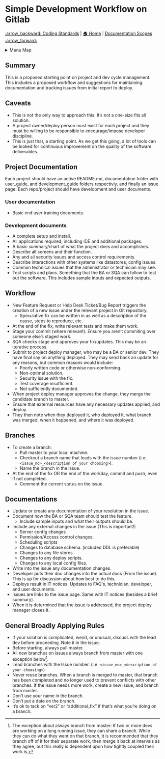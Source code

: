 # Simple Development Workflow on Gitlab

[:arrow\_backward: Coding Standards](Coding_Standards.md) | [:house: Home](../README.md) | [Documentation Scopes :arrow\_forward:](Documentation_Scopes.md)
<details><summary>Menu Map</summary>
<p>

* [Home](../README.md)
  * [Code Reviews](Code_Reviews.md)
  * [Coding Standards](Coding_Standards.md)
  * [**Development Cycle** :arrow\_backward: (Current Page)](Dev_Cycle.md)
  * [Documentation Scopes](Documentation_Scopes.md)
    * [Dev Documentation](Document_Design.md)
    * [Markdown Language Guide](Markdown_Language_Guide.md)
      * [Block Quotes](md_pages/Blockquotes_Tutorial.md)
      * [Colors](md_pages/Colors_Tutorial.md)
      * [Emojis](md_pages/Emojis_Tutorial.md)
      * [Emphasis](md_pages/Emphasis_Tutorial.md)
      * [Footnotes](md_pages/Footnotes_Tutorial.md)
      * [Headings](md_pages/Headings_Tutorial.md)
      * [Horizontal Rules](md_pages/Horizontal_Ruiles_Tutorial.md)
      * [Line Breaks](md_pages/Line_Breaks_Tutorial.md)
      * [Links](md_pages/Links_Tutorial.md)
      * [Lists](md_pages/Lists_Tutorial.md)
      * [Math](md_pages/Math_Tutorial.md)
      * [Paragraphs](md_pages/Paragraphs_Tutorial.md)
      * [Syntax Highlighted Code](md_pages/Syntax_Highlighed_Code_Tutorial.md)
      * [Tables](md_pages/Tables_Tutorial.md)
    * [Markdown Lint Guide](Markdown_Lint_Guide.md)
    * [Your README.md](Create_README.md)
  * [Software versioning](Software_Versioning.md)
  * [Source Control](Source_Control.md)
  * [Project references](Project_References.md)

</p>
</details>

## Summary

This is a proposed starting point on project and dev cycle management. This includes a proposed workflow and suggestions for maintaining documentation and tracking issues from initial report to deploy.

## Caveats

* This is not the only way to approach this. It’s not a one-size fits all solution.
* A project owner/deploy person must exist for each project and they must be willing to be responsible to encourage/impose developer discipline.
* This is just that, a starting point. As we get this going, a lot of tools can be looked for continuous improvement on the quality of the software deliverables.

## Project Documentation

Each project should have an active README.md, documentation folder with user_guide, and development_guide folders respectivly, and finally an issue page. Each repo/project should have development and user documents.

### User documentation

* Basic end user training documents.

### Development documents

* A complete setup and install.
* All applications required, including IDE and additional packages.
* A basic summary/chart of what the project does and accomplishes.
* Describe all screens and their function.
* Any and all security issues and access control requirements.
* Describe interactions with other systems like datastores, config issues.
* Common technical issues that the administrator or technician may see.
* Test scripts and plans. Something that the BA or SQA can follow to test out the software. This includes sample inputs and expected outputs.

## Workflow

* New Feature Request or Help Desk Ticket/Bug Report triggers the creation of a new issue under the relevant project in Git repository.
  * Speculative fix can be written in as well as a description of the cause, steps to reproduce, etc.
* At the end of the fix, write relevant tests and make them work.
* Stage your commit (where relevant).  Ensure you aren’t commiting over someone else’s staged work.
* SQA checks stage and approves your fix/updates.   This may be an iterative process.
* Submit to project deploy manager, who may be a BA or senior dev. They have final say on anything deployed. They may send back an update for any reasons, but common reasons would include:
  * Poorly written code or otherwise non-conforming.
  * Non-optimal solution.
  * Security issue with the fix.
  * Test coverage insufficient.
  * Not sufficiently documented.
* When project deploy manager approves the change, they merge the candidate branch to master.
* Ensure that external resources have any necessary updates applied, and deploy.
* They then note when they deployed it, who deployed it, what branch was merged, when it happened, and where it was deployed.

## Branches

* To create a branch:
  * Pull master to your local machine.
  * Checkout a branch name that leads with the issue number (i.e. `<issue_no>_<description of your choosing>`).
  * Name the branch in the issue.
* At the end of the fix OR the end of the workday, commit and push, even if not completed.
  * Comment the current status on the issue.

## Documentations

* Update or create any documentation of your resolution in the issue.
* Document how the BA or SQA team should test the feature.
  * Include sample inputs and what their outputs should be.
* Include any external changes in the issue (This is important!)
  * Server config changes
  * Permission/Access control changes.
  * Scheduling scripts
  * Changes to database schema.  (included DDL is preferable)
  * Changes to any file stores
  * Changes to any deploy scripts.
  * Changes to any local config files.
* Write into the issue any documentation changes.
* Developer puts their doc changes into the actual docs (From the issue).  This is up for discussion about how best to do this.
* Deploys result in IT notices. Updates to FAQ's, technician, developer, and user documents.
* Issues are links to the issue page. Same with IT notices (besides a brief summary).
* When it is determined that the issue is addressed, the project deploy manager closes it.

## General Broadly Applying Rules

* If your solution is complicated, weird, or unusual, discuss with the lead dev before proceeding. Note it in the issue.
* Before starting, always pull master.
* All new branches on issues always branch from master with one exception below[^1].
* Lead branches with the Issue number. (i.e. `<issue_no>_<description of your choosing>`)
* Never reuse branches. When a branch is merged to master, that branch has been completed and no longer used to prevent conflicts with other branches. If the issue needs more work, create a new issue, and branch from master.
* Don’t use your name in the branch.
* Don’t put a date on the branch.
* It’s ok to tack on “ver2” or “additional_fix” if that’s what you’re doing on a branch.

[^1]: The exception about always branch from master: If two or more devs are working on a long running issue, they can share a branch.   While they can do what they want on that branch, it is recommended that they branch off of it for their separate work, then merge it back at intervals as they agree, but this really is dependent upon how tightly coupled their work is.